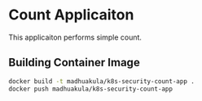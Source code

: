 # Count Applicaiton

This applicaiton performs simple count.

## Building Container Image

```bash
docker build -t madhuakula/k8s-security-count-app .
docker push madhuakula/k8s-security-count-app
```
